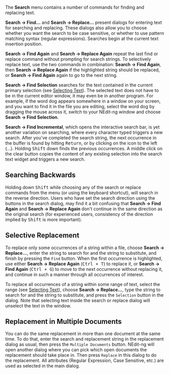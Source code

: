
The **Search** menu contains a number of commands for finding and replacing
text.

**Search &rarr; Find...** and **Search &rarr; Replace...** present dialogs for 
entering text for searching and replacing. These dialogs also allow you to choose
whether you want the search to be case sensitive, or whether to use pattern 
matching syntax (regular expressions). Searches begin at the current text 
insertion position.

**Search &rarr; Find Again** and **Search &rarr; Replace Again** repeat the 
last find or replace command without prompting for search strings. 
To selectively replace text, use the two commands in combination: 
**Search &rarr; Find Again**, then **Search &rarr; Replace Again** if the
highlighted string should be replaced, or **Search &rarr; Find Again** again 
to go to the next string.

**Search &rarr; Find Selection** searches for the text contained in the current primary
selection (see [Selecting Text](02.md)). The selected text does not have to
be in the current editor window, it may even be in another program. For
example, if the word dog appears somewhere in a window on your screen,
and you want to find it in the file you are editing, select the word dog
by dragging the mouse across it, switch to your NEdit-ng window and
choose **Search &rarr; Find Selection**.

**Search &rarr; Find Incremental**, which opens the interactive search bar, is yet another
variation on searching, where every character typed triggers a new
search. After you've completed the search string, the next occurrence in
the buffer is found by hitting <kbd>Return</kbd>, or by clicking on the
icon to the left (...). Holding <kbd>Shift</kbd> down finds the
previous occurrences. A middle click on the clear button copies the
content of any existing selection into the search text widget and
triggers a new search.

## Searching Backwards

Holding down <kbd>Shift</kbd> while choosing any of the search or replace
commands from the menu (or using the keyboard shortcut), will search in
the reverse direction. Users who have set the search direction using the
buttons in the search dialog, may find it a bit confusing that **Search &rarr; Find Again** 
and **Search &rarr; Replace Again** don't continue in the same direction as the
original search (for experienced users, consistency of the direction
implied by <kbd>Shift</kbd> is more important).

## Selective Replacement

To replace only some occurrences of a string within a file, choose
**Search &rarr; Replace...**, enter the string to search for and the
string to substitute, and finish by pressing the `Find` button. When the
first occurrence is highlighted, use either **Search &rarr; Replace Again** (<kbd>Ctrl + T</kbd>) to
replace it, or **Search &rarr; Find Again** (<kbd>Ctrl + G</kbd>) to move to the next occurrence
without replacing it, and continue in such a manner through all
occurrences of interest.

To replace all occurrences of a string within some range of text, select
the range (see [Selecting Text](02.md)), choose **Search &rarr; Replace...**, 
type the string to search for and the string to substitute, and
press the `Selection` button in the dialog. Note that selecting text
inside the search or replace dialog will unselect the text in the window.

## Replacement in Multiple Documents

You can do the same replacement in more than one document at the same
time. To do that, enter the search and replacement string in the
replacement dialog as usual, then press the `Multiple Documents` button.
NEdit-ng will open another dialog where you can pick which open
documents the replacement should take place in. Then press `Replace` in
this dialog to do the replacement. All attributes (Regular Expression,
Case Sensitive, etc.) are used as selected in the main dialog.
